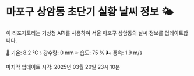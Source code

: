 
# 마포구 상암동 초단기 실황 날씨 정보 🌤️

이 리포지토리는 기상청 API를 사용하여 서울 마포구 상암동의 날씨 정보를 업데이트합니다. 

🌡️ 기온: 8.2 ℃
💧 강수량: 0 mm
💦 습도: 75 %
🌬️ 풍속: 1.9 m/s

마지막 업데이트 시각: 2025년 03월 20일 23시 10분    
